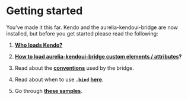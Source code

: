 # Getting started

You've made it this far. Kendo and the aurelia-kendoui-bridge are now installed, but before you get started please read the following:

1. **[Who loads Kendo?](https://aurelia-ui-toolkits.gitbooks.io/kendoui-bridge-docs/content/what_you_need_to_know.html#who-loads-kendo)**

2. **[How to load aurelia-kendoui-bridge custom elements / attributes](how-to-load-aurelia-kendoui-bridge-custom-elements--attributes)?**

2. Read about the **[conventions](https://aurelia-ui-toolkits.gitbooks.io/kendoui-bridge-docs/content/what_you_need_to_know.html#conventions)** used by the bridge.

3. Read about when to use **`.bind`** **[here](https://aurelia-ui-toolkits.gitbooks.io/kendoui-bridge-docs/content/what_you_need_to_know.html#when-to-bind-and-not-to-bind)**.

4. Go through **[these samples](http://aurelia-ui-toolkits.github.io/demo-kendo/#/samples/generic/)**.